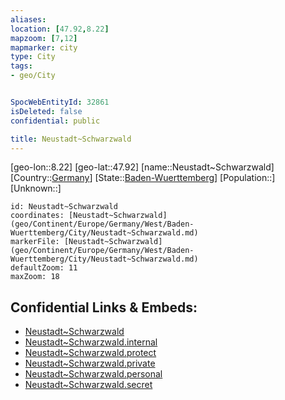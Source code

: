 ```yaml
---
aliases: 
location: [47.92,8.22]
mapzoom: [7,12] 
mapmarker: city 
type: City
tags:
- geo/City


SpocWebEntityId: 32861
isDeleted: false
confidential: public

title: Neustadt~Schwarzwald
---
```

[geo-lon::8.22]
[geo-lat::47.92]
[name::Neustadt~Schwarzwald]
[Country::[Germany](geo/Continent/Europe/Germany.md)]
[State::[Baden-Wuerttemberg](geo/Continent/Europe/Germany/West/Baden-Wuerttemberg.md)]
[Population::]
[Unknown::]


```leaflet
id: Neustadt~Schwarzwald
coordinates: [Neustadt~Schwarzwald](geo/Continent/Europe/Germany/West/Baden-Wuerttemberg/City/Neustadt~Schwarzwald.md)
markerFile: [Neustadt~Schwarzwald](geo/Continent/Europe/Germany/West/Baden-Wuerttemberg/City/Neustadt~Schwarzwald.md)
defaultZoom: 11 
maxZoom: 18
```


## Confidential Links & Embeds: 
- [Neustadt~Schwarzwald](../../../../../../../../_public/geo/Continent/Europe/Germany/West/Baden-Wuerttemberg/City/Neustadt~Schwarzwald.md) 
- [Neustadt~Schwarzwald.internal](../../../../../../../../_internal/geo/Continent/Europe/Germany/West/Baden-Wuerttemberg/City/Neustadt~Schwarzwald.internal.md) 
- [Neustadt~Schwarzwald.protect](../../../../../../../../_protect/geo/Continent/Europe/Germany/West/Baden-Wuerttemberg/City/Neustadt~Schwarzwald.protect.md) 
- [Neustadt~Schwarzwald.private](../../../../../../../../_private/geo/Continent/Europe/Germany/West/Baden-Wuerttemberg/City/Neustadt~Schwarzwald.private.md) 
- [Neustadt~Schwarzwald.personal](../../../../../../../../_personal/geo/Continent/Europe/Germany/West/Baden-Wuerttemberg/City/Neustadt~Schwarzwald.personal.md) 
- [Neustadt~Schwarzwald.secret](../../../../../../../../_secret/geo/Continent/Europe/Germany/West/Baden-Wuerttemberg/City/Neustadt~Schwarzwald.secret.md) 
